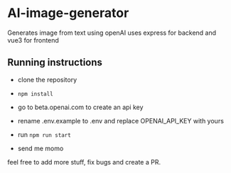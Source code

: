 # AI-image-generator
Generates image from text using openAI 
uses express for backend and vue3 for frontend

## Running instructions
- clone the repository

- ```npm install ```
- go to beta.openai.com to create an api key
- rename .env.example to .env and replace OPENAI_API_KEY with yours
- run ```npm run start```
- send me momo

feel free to add more stuff, fix bugs and create a PR. 



